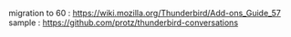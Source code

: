 migration to 60 : https://wiki.mozilla.org/Thunderbird/Add-ons_Guide_57
sample : https://github.com/protz/thunderbird-conversations
